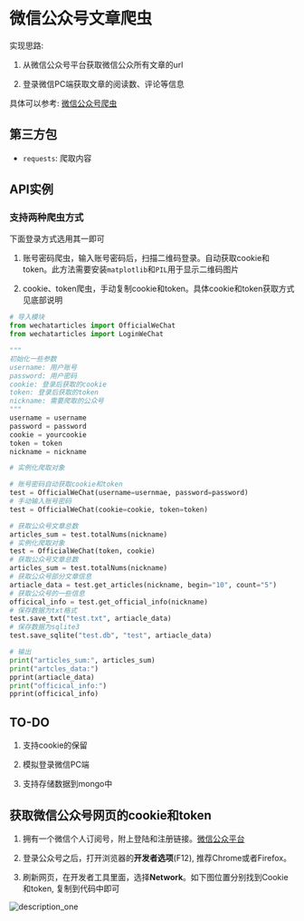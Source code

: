 # 微信公众号文章爬虫

实现思路:

1. 从微信公众号平台获取微信公众所有文章的url

2. 登录微信PC端获取文章的阅读数、评论等信息

具体可以参考: [微信公众号爬虫](http://blog.csdn.net/wnma3mz/article/details/78570580)

## 第三方包

- `requests`: 爬取内容

## API实例

### 支持两种爬虫方式

下面登录方式选用其一即可

1. 账号密码爬虫，输入账号密码后，扫描二维码登录。自动获取cookie和token。此方法需要安装`matplotlib`和`PIL`用于显示二维码图片

2. cookie、token爬虫，手动复制cookie和token。具体cookie和token获取方式见底部说明

```python
# 导入模块
from wechatarticles import OfficialWeChat
from wechatarticles import LoginWeChat

"""
初始化一些参数
username: 用户账号
password: 用户密码
cookie: 登录后获取的cookie
token: 登录后获取的token
nickname: 需要爬取的公众号
"""
username = username
password = password
cookie = yourcookie
token = token
nickname = nickname

# 实例化爬取对象

# 账号密码自动获取cookie和token
test = OfficialWeChat(username=usernmae, password=password)
# 手动输入账号密码
test = OfficialWeChat(cookie=cookie, token=token)

# 获取公众号文章总数
articles_sum = test.totalNums(nickname)
# 实例化爬取对象
test = OfficialWeChat(token, cookie)
# 获取公众号文章总数
articles_sum = test.totalNums(nickname)
# 获取公众号部分文章信息
artiacle_data = test.get_articles(nickname, begin="10", count="5")
# 获取公众号的一些信息
officical_info = test.get_official_info(nickname)
# 保存数据为txt格式
test.save_txt("test.txt", artiacle_data)
# 保存数据为sqlite3
test.save_sqlite("test.db", "test", artiacle_data)
```

```python
# 输出
print("articles_sum:", articles_sum)
print("artcles_data:")
pprint(artiacle_data)
print("officical_info:")
pprint(officical_info)
```

## TO-DO

1. 支持cookie的保留

2. 模拟登录微信PC端

3. 支持存储数据到mongo中

## 获取微信公众号网页的cookie和token

1. 拥有一个微信个人订阅号，附上登陆和注册链接。[微信公众平台](https://mp.weixin.qq.com/)

2. 登录公众号之后，打开浏览器的**开发者选项**(F12), 推荐Chrome或者Firefox。

3. 刷新网页，在开发者工具里面，选择**Network**。如下图位置分别找到Cookie和token, 复制到代码中即可


![description_one](https://raw.githubusercontent.com/wnma3mz/wechat_articles_spider/master/img/description_one.png)